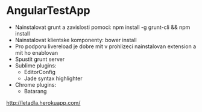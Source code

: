 AngularTestApp
==============
- Nainstalovat grunt a zavislosti pomoci: npm install -g grunt-cli && npm install
- Nainstalovat klientske komponenty: bower install
- Pro podporu livereload je dobre mit v prohlizeci nainstalovan extension a mit ho enablovan
- Spustit grunt server
- Sublime plugins:
	- EditorConfig
	- Jade syntax highlighter
- Chrome plugins:
	- Batarang

http://letadla.herokuapp.com/
